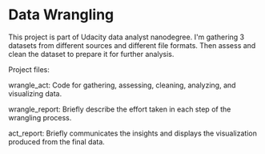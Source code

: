 # Data Wrangling
This project is part of Udacity data analyst nanodegree. I'm gathering 3 datasets from different sources and different file formats. 
Then assess and clean the dataset to prepare it for further analysis.

Project files:

wrangle_act: Code for gathering, assessing, cleaning, analyzing, and visualizing data.

wrangle_report: Briefly describe the effort taken in each step of the wrangling process.

act_report: Briefly communicates the insights and displays the visualization produced from the final data.
